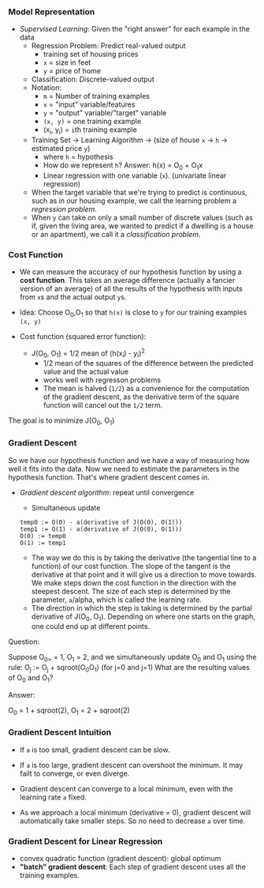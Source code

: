 ### Model Representation

- _Supervised Learning_: Given the "right answer" for each example in the data
    - Regression Problem: Predict real-valued output
        - training set of housing prices
        - `x` = size in feet
        - `y` = price of home
    - Classification: Discrete-valued output
    - Notation:
        - `m` = Number of training examples
        - `x` = "input" variable/features
        - `y` = "output" variable/"target" variable
        - `(x, y)` = one training example
        - (x<sub>i</sub>, y<sub>i</sub>) = `i`th training example
    - Training Set -> Learning Algorithm -> (size of house `x` -> `h` -> estimated price `y`)
        - where `h` = hypothesis
        - How do we represent `h`? Answer: h(x) = O<sub>0</sub> + O<sub>1</sub>x
        - Linear regression with one variable (`x`). (univariate linear regression)
    - When the target variable that we're trying to predict is continuous, such as in our housing
    example, we call the learning problem a _regression problem_.
    - When `y` can take on only a small number of discrete values (such as if, given the living
    area, we wanted to predict if a dwelling is a house or an apartment), we call it a
    _classification problem_.

### Cost Function

- We can measure the accuracy of our hypothesis function by using a **cost function**. This takes
an average difference (actually a fancier version of an average) of all the results of the
hypothesis with inputs from `x`s and the actual output `y`s.

- Idea: Choose O<sub>0</sub>,O<sub>1</sub> so that `h(x)` is close to `y` for our training examples
`(x, y)`

- Cost function (squared error function):
    - J(O<sub>0</sub>, O<sub>1</sub>) = 1/2 mean of (h(x<sub>i</sub>) - y<sub>i</sub>)<sup>2</sup>
        - 1/2 mean of the squares of the difference between the predicted value and the actual
        value
        - works well with regresson problems
        - The mean is halved (`1/2`) as a convenience for the computation of the gradient
        descent, as the derivative term of the square function will cancel out the `1/2` term.

The goal is to minimize J(O<sub>0</sub>, O<sub>1</sub>)

### Gradient Descent

So we have our hypothesis function and we have a way of measuring how well it fits into the data.
Now we need to estimate the parameters in the hypothesis function. That's where gradient descent
comes in.

- _Gradient descent algorithm_: repeat until convergence
    - Simultaneous update

    ```
    temp0 := O(0) - a(derivative of J(O(0), O(1)))
    temp1 := O(1) - a(derivative of J(O(0), O(1)))
    O(0) := temp0
    O(1) := temp1
    ```

    - The way we do this is by taking the derivative (the tangential line to a function) of our
    cost function. The slope of the tangent is the derivative at that point and it will give us a
    direction to move towards. We make steps down the cost function in the direction with the
    steepest descent. The size of each step is determined by the parameter, `a`/alpha, which is called the learning rate.
    - The direction in which the step is taking is determined by the partial derivative of
    J(O<sub>0</sub>, O<sub>1</sub>). Depending on where one starts on the graph, one could end up
    at different points.

Question:

Suppose O<sub>0></sub> = 1, O<sub>1</sub> = 2, and we simultaneously update O<sub>0</sub> and
O<sub>1</sub> using the rule: O<sub>j</sub> := O<sub>j</sub> + sqroot(O<sub>0</sub>O<sub>1</sub>)
(for j=0 and j=1) What are the resulting values of O<sub>0</sub> and O<sub>1</sub>?

Answer:

O<sub>0</sub> = 1 + sqroot(2), O<sub>1</sub> = 2 + sqroot(2)

### Gradient Descent Intuition

- If `a` is too small, gradient descent can be slow.
- If `a` is too large, gradient descent can overshoot the minimum. It may failt to converge, or
even diverge.

- Gradient descent can converge to a local minimum, even with the learning rate `a` fixed.
- As we approach a local minimum (derivative = 0), gradient descent will automatically take smaller steps. So no need to decrease `a` over time.

### Gradient Descent for Linear Regression

- convex quadratic function (gradient descent): global optimum
- **"batch" gradient descent**: Each step of gradient descent uses all the training examples.




